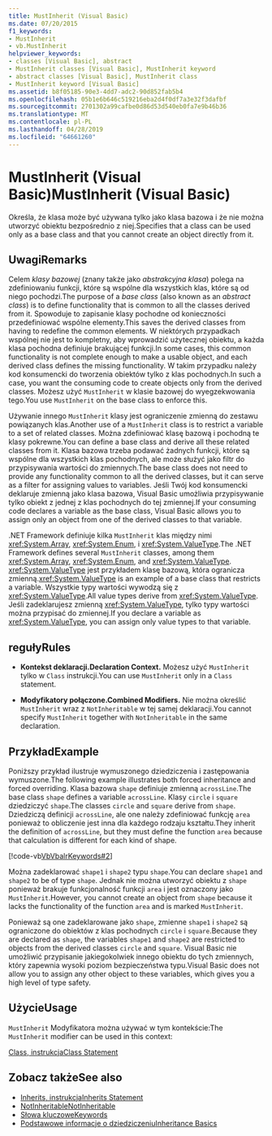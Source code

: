 ```yaml
---
title: MustInherit (Visual Basic)
ms.date: 07/20/2015
f1_keywords:
- MustInherit
- vb.MustInherit
helpviewer_keywords:
- classes [Visual Basic], abstract
- MustInherit classes [Visual Basic], MustInherit keyword
- abstract classes [Visual Basic], MustInherit class
- MustInherit keyword [Visual Basic]
ms.assetid: b8f05185-90e3-4dd7-adc2-90d852fab5b4
ms.openlocfilehash: 05b1e6b646c519216eba2d4f0df7a3e32f3dafbf
ms.sourcegitcommit: 2701302a99cafbe0d86d53d540eb0fa7e9b46b36
ms.translationtype: MT
ms.contentlocale: pl-PL
ms.lasthandoff: 04/28/2019
ms.locfileid: "64661260"
---
```

# <a name="mustinherit-visual-basic"></a><span data-ttu-id="a8af6-102">MustInherit (Visual Basic)</span><span class="sxs-lookup"><span data-stu-id="a8af6-102">MustInherit (Visual Basic)</span></span>
<span data-ttu-id="a8af6-103">Określa, że klasa może być używana tylko jako klasa bazowa i że nie można utworzyć obiektu bezpośrednio z niej.</span><span class="sxs-lookup"><span data-stu-id="a8af6-103">Specifies that a class can be used only as a base class and that you cannot create an object directly from it.</span></span>  
  
## <a name="remarks"></a><span data-ttu-id="a8af6-104">Uwagi</span><span class="sxs-lookup"><span data-stu-id="a8af6-104">Remarks</span></span>  
 <span data-ttu-id="a8af6-105">Celem *klasy bazowej* (znany także jako *abstrakcyjna klasa*) polega na zdefiniowaniu funkcji, które są wspólne dla wszystkich klas, które są od niego pochodzi.</span><span class="sxs-lookup"><span data-stu-id="a8af6-105">The purpose of a *base class* (also known as an *abstract class*) is to define functionality that is common to all the classes derived from it.</span></span> <span data-ttu-id="a8af6-106">Spowoduje to zapisanie klasy pochodne od konieczności przedefiniować wspólne elementy.</span><span class="sxs-lookup"><span data-stu-id="a8af6-106">This saves the derived classes from having to redefine the common elements.</span></span> <span data-ttu-id="a8af6-107">W niektórych przypadkach wspólnej nie jest to kompletny, aby wprowadzić użytecznej obiektu, a każda klasa pochodna definiuje brakującej funkcji.</span><span class="sxs-lookup"><span data-stu-id="a8af6-107">In some cases, this common functionality is not complete enough to make a usable object, and each derived class defines the missing functionality.</span></span> <span data-ttu-id="a8af6-108">W takim przypadku należy kod konsumencki do tworzenia obiektów tylko z klas pochodnych.</span><span class="sxs-lookup"><span data-stu-id="a8af6-108">In such a case, you want the consuming code to create objects only from the derived classes.</span></span> <span data-ttu-id="a8af6-109">Możesz użyć `MustInherit` w klasie bazowej do wyegzekwowania tego.</span><span class="sxs-lookup"><span data-stu-id="a8af6-109">You use `MustInherit` on the base class to enforce this.</span></span>  
  
 <span data-ttu-id="a8af6-110">Używanie innego `MustInherit` klasy jest ograniczenie zmienną do zestawu powiązanych klas.</span><span class="sxs-lookup"><span data-stu-id="a8af6-110">Another use of a `MustInherit` class is to restrict a variable to a set of related classes.</span></span> <span data-ttu-id="a8af6-111">Można zdefiniować klasę bazową i pochodną te klasy pokrewne.</span><span class="sxs-lookup"><span data-stu-id="a8af6-111">You can define a base class and derive all these related classes from it.</span></span> <span data-ttu-id="a8af6-112">Klasa bazowa trzeba podawać żadnych funkcji, które są wspólne dla wszystkich klas pochodnych, ale może służyć jako filtr do przypisywania wartości do zmiennych.</span><span class="sxs-lookup"><span data-stu-id="a8af6-112">The base class does not need to provide any functionality common to all the derived classes, but it can serve as a filter for assigning values to variables.</span></span> <span data-ttu-id="a8af6-113">Jeśli Twój kod konsumencki deklaruje zmienną jako klasa bazowa, Visual Basic umożliwia przypisywanie tylko obiekt z jednej z klas pochodnych do tej zmiennej.</span><span class="sxs-lookup"><span data-stu-id="a8af6-113">If your consuming code declares a variable as the base class, Visual Basic allows you to assign only an object from one of the derived classes to that variable.</span></span>  
  
 <span data-ttu-id="a8af6-114">.NET Framework definiuje kilka `MustInherit` klas między nimi <xref:System.Array>, <xref:System.Enum>, i <xref:System.ValueType>.</span><span class="sxs-lookup"><span data-stu-id="a8af6-114">The .NET Framework defines several `MustInherit` classes, among them <xref:System.Array>, <xref:System.Enum>, and <xref:System.ValueType>.</span></span> <span data-ttu-id="a8af6-115"><xref:System.ValueType> jest przykładem klasę bazową, która ogranicza zmienną.</span><span class="sxs-lookup"><span data-stu-id="a8af6-115"><xref:System.ValueType> is an example of a base class that restricts a variable.</span></span> <span data-ttu-id="a8af6-116">Wszystkie typy wartości wywodzą się z <xref:System.ValueType>.</span><span class="sxs-lookup"><span data-stu-id="a8af6-116">All value types derive from <xref:System.ValueType>.</span></span> <span data-ttu-id="a8af6-117">Jeśli zadeklarujesz zmienną <xref:System.ValueType>, tylko typy wartości można przypisać do zmiennej.</span><span class="sxs-lookup"><span data-stu-id="a8af6-117">If you declare a variable as <xref:System.ValueType>, you can assign only value types to that variable.</span></span>  
  
## <a name="rules"></a><span data-ttu-id="a8af6-118">reguły</span><span class="sxs-lookup"><span data-stu-id="a8af6-118">Rules</span></span>  
  
- <span data-ttu-id="a8af6-119">**Kontekst deklaracji.**</span><span class="sxs-lookup"><span data-stu-id="a8af6-119">**Declaration Context.**</span></span> <span data-ttu-id="a8af6-120">Możesz użyć `MustInherit` tylko w `Class` instrukcji.</span><span class="sxs-lookup"><span data-stu-id="a8af6-120">You can use `MustInherit` only in a `Class` statement.</span></span>  
  
- <span data-ttu-id="a8af6-121">**Modyfikatory połączone.**</span><span class="sxs-lookup"><span data-stu-id="a8af6-121">**Combined Modifiers.**</span></span> <span data-ttu-id="a8af6-122">Nie można określić `MustInherit` wraz z `NotInheritable` w tej samej deklaracji.</span><span class="sxs-lookup"><span data-stu-id="a8af6-122">You cannot specify `MustInherit` together with `NotInheritable` in the same declaration.</span></span>  
  
## <a name="example"></a><span data-ttu-id="a8af6-123">Przykład</span><span class="sxs-lookup"><span data-stu-id="a8af6-123">Example</span></span>  
 <span data-ttu-id="a8af6-124">Poniższy przykład ilustruje wymuszonego dziedziczenia i zastępowania wymuszone.</span><span class="sxs-lookup"><span data-stu-id="a8af6-124">The following example illustrates both forced inheritance and forced overriding.</span></span> <span data-ttu-id="a8af6-125">Klasa bazowa `shape` definiuje zmienną `acrossLine`.</span><span class="sxs-lookup"><span data-stu-id="a8af6-125">The base class `shape` defines a variable `acrossLine`.</span></span> <span data-ttu-id="a8af6-126">Klasy `circle` i `square` dziedziczyć `shape`.</span><span class="sxs-lookup"><span data-stu-id="a8af6-126">The classes `circle` and `square` derive from `shape`.</span></span> <span data-ttu-id="a8af6-127">Dziedziczą definicji `acrossLine`, ale one należy zdefiniować funkcję `area` ponieważ to obliczenie jest inna dla każdego rodzaju kształtu.</span><span class="sxs-lookup"><span data-stu-id="a8af6-127">They inherit the definition of `acrossLine`, but they must define the function `area` because that calculation is different for each kind of shape.</span></span>  
  
 [!code-vb[VbVbalrKeywords#2](~/samples/snippets/visualbasic/VS_Snippets_VBCSharp/VbVbalrKeywords/VB/Class1.vb#2)]  
  
 <span data-ttu-id="a8af6-128">Można zadeklarować `shape1` i `shape2` typu `shape`.</span><span class="sxs-lookup"><span data-stu-id="a8af6-128">You can declare `shape1` and `shape2` to be of type `shape`.</span></span> <span data-ttu-id="a8af6-129">Jednak nie można utworzyć obiektu z `shape` ponieważ brakuje funkcjonalność funkcji `area` i jest oznaczony jako `MustInherit`.</span><span class="sxs-lookup"><span data-stu-id="a8af6-129">However, you cannot create an object from `shape` because it lacks the functionality of the function `area` and is marked `MustInherit`.</span></span>  
  
 <span data-ttu-id="a8af6-130">Ponieważ są one zadeklarowane jako `shape`, zmienne `shape1` i `shape2` są ograniczone do obiektów z klas pochodnych `circle` i `square`.</span><span class="sxs-lookup"><span data-stu-id="a8af6-130">Because they are declared as `shape`, the variables `shape1` and `shape2` are restricted to objects from the derived classes `circle` and `square`.</span></span> <span data-ttu-id="a8af6-131">Visual Basic nie umożliwić przypisanie jakiegokolwiek innego obiektu do tych zmiennych, który zapewnia wysoki poziom bezpieczeństwa typu.</span><span class="sxs-lookup"><span data-stu-id="a8af6-131">Visual Basic does not allow you to assign any other object to these variables, which gives you a high level of type safety.</span></span>  
  
## <a name="usage"></a><span data-ttu-id="a8af6-132">Użycie</span><span class="sxs-lookup"><span data-stu-id="a8af6-132">Usage</span></span>  
 <span data-ttu-id="a8af6-133">`MustInherit` Modyfikatora można używać w tym kontekście:</span><span class="sxs-lookup"><span data-stu-id="a8af6-133">The `MustInherit` modifier can be used in this context:</span></span>  
  
 [<span data-ttu-id="a8af6-134">Class, instrukcja</span><span class="sxs-lookup"><span data-stu-id="a8af6-134">Class Statement</span></span>](../../../visual-basic/language-reference/statements/class-statement.md)  
  
## <a name="see-also"></a><span data-ttu-id="a8af6-135">Zobacz także</span><span class="sxs-lookup"><span data-stu-id="a8af6-135">See also</span></span>

- [<span data-ttu-id="a8af6-136">Inherits, instrukcja</span><span class="sxs-lookup"><span data-stu-id="a8af6-136">Inherits Statement</span></span>](../../../visual-basic/language-reference/statements/inherits-statement.md)
- [<span data-ttu-id="a8af6-137">NotInheritable</span><span class="sxs-lookup"><span data-stu-id="a8af6-137">NotInheritable</span></span>](../../../visual-basic/language-reference/modifiers/notinheritable.md)
- [<span data-ttu-id="a8af6-138">Słowa kluczowe</span><span class="sxs-lookup"><span data-stu-id="a8af6-138">Keywords</span></span>](../../../visual-basic/language-reference/keywords/index.md)
- [<span data-ttu-id="a8af6-139">Podstawowe informacje o dziedziczeniu</span><span class="sxs-lookup"><span data-stu-id="a8af6-139">Inheritance Basics</span></span>](../../../visual-basic/programming-guide/language-features/objects-and-classes/inheritance-basics.md)
